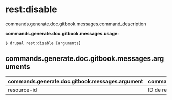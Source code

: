 # rest:disable
commands.generate.doc.gitbook.messages.command_description

**commands.generate.doc.gitbook.messages.usage:**
```
$ drupal rest:disable [arguments] 
```

## commands.generate.doc.gitbook.messages.arguments
commands.generate.doc.gitbook.messages.argument | commands.generate.doc.gitbook.messages.details
---------|-------------
resource-id | ID de recurso rest
